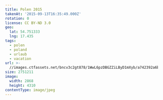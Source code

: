 ```yaml
---
title: Polen 2015
takenAt: '2015-09-13T16:35:49.000Z'
rotation: 0
license: CC BY-ND 3.0
geo:
  lat: 54.751333
  lng: 17.435
tags:
  - polen
  - poland
  - urlaub
  - vacation
url: >-
  //images.ctfassets.net/bncv3c2gt878/1WwL6pzDBGZZiLByD1mXyb/a742392a6b91abc65df48bfe3b14b922/polen-2015_25931797776_o
size: 2751211
image:
  width: 2868
  height: 4310
contentType: image/jpeg
---
```


